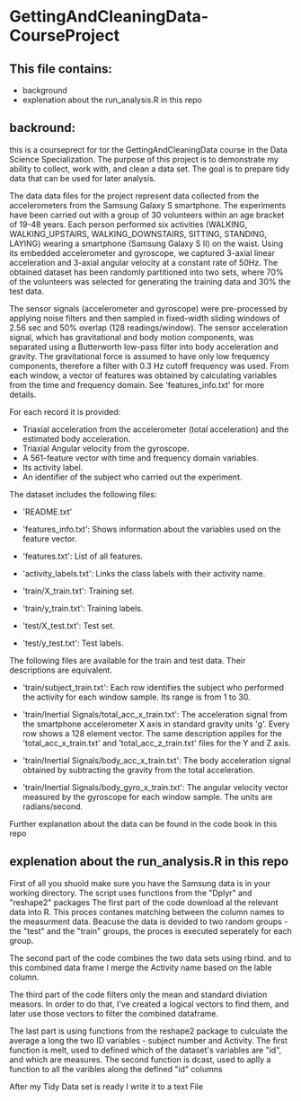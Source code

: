 # GettingAndCleaningData-CourseProject
## This file contains:
  - background
  - explenation about the run_analysis.R in this repo

## backround: 
this is a courseprect for tor the GettingAndCleaningData course in the Data Science Specialization.
The purpose of this project is to demonstrate my ability to collect, work with, and clean a data set. The goal is to prepare tidy data that can be used for later analysis. 

The data data files for the project represent data collected from the accelerometers from the Samsung Galaxy S smartphone. 
The experiments have been carried out with a group of 30 volunteers within an age bracket of 19-48 years. Each person performed six activities (WALKING, WALKING_UPSTAIRS, WALKING_DOWNSTAIRS, SITTING, STANDING, LAYING) wearing a smartphone (Samsung Galaxy S II) on the waist. Using its embedded accelerometer and gyroscope, we captured 3-axial linear acceleration and 3-axial angular velocity at a constant rate of 50Hz. 
The obtained dataset has been randomly partitioned into two sets, where 70% of the volunteers was selected for generating the training data and 30% the test data. 

The sensor signals (accelerometer and gyroscope) were pre-processed by applying noise filters and then sampled in fixed-width sliding windows of 2.56 sec and 50% overlap (128 readings/window). The sensor acceleration signal, which has gravitational and body motion components, was separated using a Butterworth low-pass filter into body acceleration and gravity. The gravitational force is assumed to have only low frequency components, therefore a filter with 0.3 Hz cutoff frequency was used. From each window, a vector of features was obtained by calculating variables from the time and frequency domain. See 'features_info.txt' for more details. 

For each record it is provided:

- Triaxial acceleration from the accelerometer (total acceleration) and the estimated body acceleration.
- Triaxial Angular velocity from the gyroscope. 
- A 561-feature vector with time and frequency domain variables. 
- Its activity label. 
- An identifier of the subject who carried out the experiment.

The dataset includes the following files:
- 'README.txt'

- 'features_info.txt': Shows information about the variables used on the feature vector.

- 'features.txt': List of all features.

- 'activity_labels.txt': Links the class labels with their activity name.

- 'train/X_train.txt': Training set.

- 'train/y_train.txt': Training labels.

- 'test/X_test.txt': Test set.

- 'test/y_test.txt': Test labels.

The following files are available for the train and test data. Their descriptions are equivalent. 

- 'train/subject_train.txt': Each row identifies the subject who performed the activity for each window sample. Its range is from 1 to 30. 

- 'train/Inertial Signals/total_acc_x_train.txt': The acceleration signal from the smartphone accelerometer X axis in standard gravity units 'g'. Every row shows a 128 element vector. The same description applies for the 'total_acc_x_train.txt' and 'total_acc_z_train.txt' files for the Y and Z axis. 

- 'train/Inertial Signals/body_acc_x_train.txt': The body acceleration signal obtained by subtracting the gravity from the total acceleration. 

- 'train/Inertial Signals/body_gyro_x_train.txt': The angular velocity vector measured by the gyroscope for each window sample. The units are radians/second. 

Further explanation about the data can be found in the code book in this repo

## explenation about the run_analysis.R in this repo

First of all you shuold make sure you have the Samsung data is in your working directory.
The script uses functions from the "Dplyr" and "reshape2" packages
The first part of the code download al the relevant data into R.
This proces contanes matching between the column names to the measurment data.
Beacuse the data is devided to two random groups - the "test" and the "train" groups,
the proces is executed seperately for each group.

The second part of the code combines the two data sets using rbind.
and to this combined data frame I merge the Activity name based on the lable column.

The third part of the code filters only the mean and standard diviation measors.
In order to do that, I've created a logical vectors to find them, and later use those vectors to filter the combined dataframe.

The last part is using functions from the reshape2 package to culculate the average a long the two ID variables - subject number and Activity.
The first function is melt, used to defined which of the dataset's variables are "id", and which are measures.
The second function is dcast, used to aplly a function to all the varibles along the defined "id" columns

After my Tidy Data set is ready I write it to a text File


